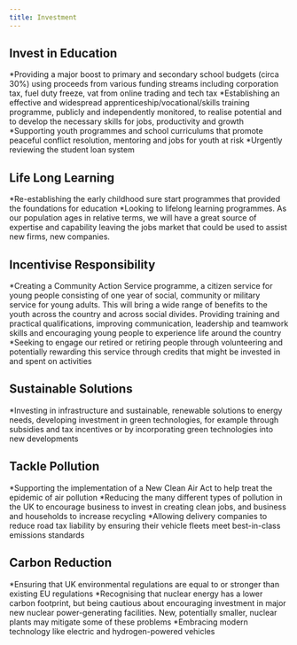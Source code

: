 ```yaml
---
title: Investment
---
```


## Invest in Education

*Providing a major boost to primary and secondary school budgets (circa 30%) using proceeds from various funding streams including corporation tax, fuel duty freeze, vat from online trading and tech tax
*Establishing an effective and widespread apprenticeship/vocational/skills training programme, publicly and independently monitored, to realise potential and to develop the necessary skills for jobs, productivity and growth
*Supporting youth programmes and school curriculums that promote peaceful conflict resolution, mentoring and jobs for youth at risk
*Urgently reviewing the student loan system

## Life Long Learning

*Re-establishing the early childhood sure start programmes that provided the foundations for education
*Looking to lifelong learning programmes. As our population ages in relative terms, we will have a great source of expertise and capability leaving the jobs market that could be used to assist new firms, new companies.

## Incentivise Responsibility

*Creating a Community Action Service programme, a citizen service for young people consisting of one year of social, community or military service for young adults. This will bring a wide range of benefits to the youth across the country and across social divides. Providing training and practical qualifications, improving communication, leadership and
teamwork skills and encouraging young people to experience life around the country 
*Seeking to engage our retired or retiring people through volunteering and potentially rewarding this service through credits that might be invested in and spent on activities

## Sustainable Solutions

*Investing in infrastructure and sustainable, renewable solutions to energy needs, developing investment in green technologies, for example through subsidies and tax incentives or by incorporating green technologies into new developments

## Tackle Pollution

*Supporting the implementation of a New Clean Air Act to help treat the epidemic of air pollution
*Reducing the many different types of pollution in the UK to encourage business to invest in creating clean jobs, and business and households to increase recycling
*Allowing delivery companies to reduce road tax liability by ensuring their vehicle fleets meet best-in-class emissions standards

## Carbon Reduction

*Ensuring that UK environmental regulations are equal to or stronger than existing EU regulations
*Recognising that nuclear energy has a lower carbon footprint, but being cautious about encouraging investment in major new nuclear power-generating facilities. New, potentially smaller, nuclear plants may mitigate some of these problems
*Embracing modern technology like electric and hydrogen-powered vehicles

